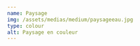 ```yaml
---
name: Paysage
img: /assets/medias/medium/paysageeau.jpg
type: colour
alt: Paysage en couleur
---
```

